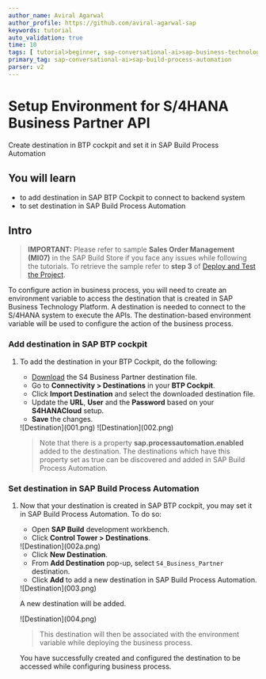 ```yaml
---
author_name: Aviral Agarwal
author_profile: https://github.com/aviral-agarwal-sap
keywords: tutorial
auto_validation: true
time: 10
tags: [ tutorial>beginner, sap-conversational-ai>sap-business-technology-platform, tutorial>free-tier]
primary_tag: sap-conversational-ai>sap-build-process-automation
parser: v2
---
```


# Setup Environment for S/4HANA Business Partner API
<!-- description --> Create destination in BTP cockpit and set it in SAP Build Process Automation

## You will learn
  - to add destination in SAP BTP Cockpit to connect to backend system
  - to set destination in SAP Build Process Automation


## Intro
> **IMPORTANT:** Please refer to sample **Sales Order Management (MI07)** in the SAP Build Store if you face any issues while following the tutorials. To retrieve the sample refer to **step 3** of [Deploy and Test the Project](spa-dropdown-value-help-filtering-test).

To configure action in business process, you will need to create an environment variable to access the destination that is created in SAP Business Technology Platform. A destination is needed to connect to the S/4HANA system to execute the APIs. The destination-based environment variable will be used to configure the action of the business process.


### Add destination in SAP BTP cockpit

1. To add the destination in your BTP Cockpit, do the following:

    - [Download](https://www.sap.com/registration/trial.f47300f6-63b8-4f22-b189-dbadd3c903d6.html?id=0050000000420272023) the S4 Business Partner destination file.
    - Go to **Connectivity > Destinations** in your **BTP Cockpit**.
    - Click **Import Destination** and select the downloaded destination file.
    - Update the **URL**, **User** and the **Password** based on your **S4HANACloud** setup.
    - **Save** the changes.

    <!-- border -->![Destination](001.png)

    <!-- border -->![Destination](002.png)

    > Note that there is a property **sap.processautomation.enabled** added to the destination. The destinations which have this property set as true can be discovered and added in SAP Build Process Automation.


### Set destination in SAP Build Process Automation

1. Now that your destination is created in SAP BTP cockpit, you may set it in SAP Build Process Automation. To do so:

    - Open **SAP Build** development workbench.
    - Click **Control Tower > Destinations**.
  
    <!-- border -->![Destination](002a.png)

    - Click **New Destination**.
    - From **Add Destination** pop-up, select `S4_Business_Partner` destination.
    - Click **Add** to add a new destination in SAP Build Process Automation.

    <!-- border -->![Destination](003.png)

    A new destination will be added.

    <!-- border -->![Destination](004.png)

    > This destination will then be associated with the environment variable while deploying the business process.

    You have successfully created and configured the destination to be accessed while configuring business process.
